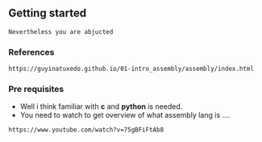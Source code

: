## Getting started

```
Nevertheless you are abjucted 
```

### References
```
https://guyinatuxedo.github.io/01-intro_assembly/assembly/index.html
```

### Pre requisites
- Well i think familiar with **c** and **python** is needed.
- You need to watch to get overview of what assembly lang is ....
```
https://www.youtube.com/watch?v=75gBFiFtAb8
```
